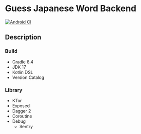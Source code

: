# Guess Japanese Word Backend

[![Android CI](https://github.com/nagasaki-exchange-team/guess-japanese-word-backend/actions/workflows/deploy.yml/badge.svg?branch=main)](https://github.com/nagasaki-exchange-team/guess-japanese-word-backend/actions/workflows/deploy.yml)

## Description

### Build

- Gradle 8.4
- JDK 17
- Kotlin DSL
- Version Catalog

### Library

- KTor
- Exposed
- Dagger 2
- Coroutine
- Debug
    - Sentry
